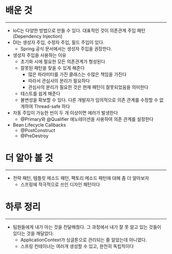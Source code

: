 # 배운 것
---
- IoC는 다양한 방법으로 만들 수 있다. 대표적인 것이 의존관계 주입 패턴(Dependency Injection)
- DI는 생성자 주입, 수정자 주입, 필드 주입이 있다.
  - Spring 공식 문서에서는 생성자 주입을 권장한다.
- 생성자 주입을 사용하는 이유
  - 초기화 시에 필요한 모든 의존관계가 형성된다
  - 잘못된 패턴을 찾을 수 있게 해준다
    - 많은 파라미터를 가진 클래스는 수많은 책임을 가진다
    - 따라서 관심사의 분리가 필요하다
    - 관심사의 분리가 필요한 것은 현재 패턴이 잘못되었음을 의미한다
  - 테스트를 쉽게 해준다
  - 불변성을 확보할 수 있다. 다른 개발자가 임의적으로 의존 관계를 수정할 수 없게하여 Thread-safe 하다
- 자동 주입이 가능한 빈이 두 개 이상이면 에러가 발생한다
  - @Primary와 @Qualifier 애노테이션을 사용하여 의존 관계를 설정한다
- Bean Lifecycle Callbacks
  - @PostConstruct
  - @PreDestroy

# 더 알아 볼 것
---
- 전략 패턴, 템플릿 메소드 패턴, 팩토리 메소드 패턴에 대해 좀 더 알아보자
  - 스프링에 적극적으로 쓰인 디자인 패턴이다

# 하루 정리
---
- 팀원들에게 내가 아는 것을 전달해줬다. 그 과정에서 내가 잘 못 알고 있는 것들이 있다는 것을 깨달았다.
  - ApplicationContext가 싱글톤으로 관리되는 줄 알았는데 아니였다.
  - 스프링 컨테이너는 여러개 생성할 수 있고, 완전히 독립적이다